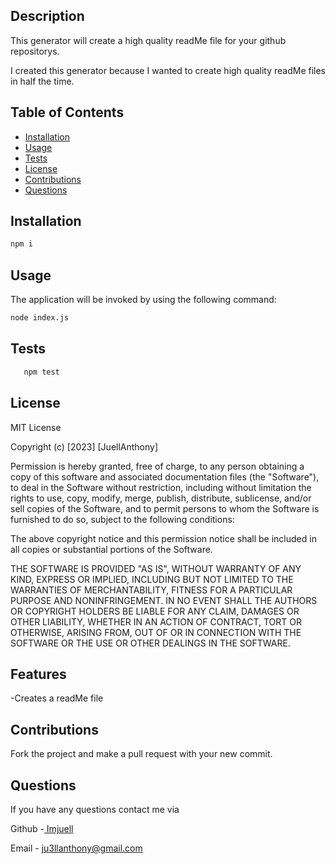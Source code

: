## <ReadMe Generator>

## Description

This generator will create a high quality readMe file for your github repositorys.

I created this generator because I wanted to create high quality readMe files in half the time.

## Table of Contents

- [Installation](#Installation)
- [Usage](#Usage)
- [Tests](#Tests)
- [License](#License)
- [Contributions](#Contributions)
- [Questions](#Questions)



## Installation

```bash
npm i
```

## Usage

The application will be invoked by using the following command:

```bash
node index.js
```

 ## Tests

```bash
   npm test
```
## License

MIT License

Copyright (c) [2023] [JuellAnthony]

Permission is hereby granted, free of charge, to any person obtaining a copy
of this software and associated documentation files (the "Software"), to deal
in the Software without restriction, including without limitation the rights
to use, copy, modify, merge, publish, distribute, sublicense, and/or sell
copies of the Software, and to permit persons to whom the Software is
furnished to do so, subject to the following conditions:

The above copyright notice and this permission notice shall be included in all
copies or substantial portions of the Software.

THE SOFTWARE IS PROVIDED "AS IS", WITHOUT WARRANTY OF ANY KIND, EXPRESS OR
IMPLIED, INCLUDING BUT NOT LIMITED TO THE WARRANTIES OF MERCHANTABILITY,
FITNESS FOR A PARTICULAR PURPOSE AND NONINFRINGEMENT. IN NO EVENT SHALL THE
AUTHORS OR COPYRIGHT HOLDERS BE LIABLE FOR ANY CLAIM, DAMAGES OR OTHER
LIABILITY, WHETHER IN AN ACTION OF CONTRACT, TORT OR OTHERWISE, ARISING FROM,
OUT OF OR IN CONNECTION WITH THE SOFTWARE OR THE USE OR OTHER DEALINGS IN THE
SOFTWARE.

## Features

-Creates a readMe file


## Contributions
   Fork the project and make a pull request with your new commit.

## Questions
If you have any questions contact me via 

Github -[ Imjuell](https://github.com/ImJuell)

Email - ju3llanthony@gmail.com


